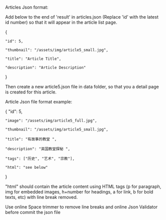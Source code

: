 Articles Json format:

Add below to the end of 'result' in articles.json (Replace 'id' with the latest id number) so that it will appear in the article list page.

{

    "id": 5,
    
    "thumbnail": "/assets/img/article5_small.jpg",
    
    "title": "Article Title",
    
    "description": "Article Description"
    
}

Then create a new article5.json file in data folder, so that you a detail page is created for this article.
 
Article Json file format example:

{
    "id": 5,
    
    "image": "/assets/img/article5_full.jpg",
    
    "thumbnail": "/assets/img/article5_small.jpg",
    
    "title": "有故事的教堂 ",
    
    "description": "英国教堂探秘 ",
    
    "tags": ["历史", "艺术", "宗教"],
    
    "html": "see below"
    
}

"html" should contain the article content using HTML tags (p for paragraph, img for embedded images, h+number for headings, a for link, b for bold texts, etc) with line break removed.

Use online Space trimmer to remove line breaks and online Json Validator before commit the json file